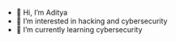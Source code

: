- 👋 Hi, I’m Aditya
- 👀 I’m interested in hacking and cybersecurity
- 🌱 I’m currently learning cybersecurity


<!---
hyrdaInfosec/hyrdaInfosec is a ✨ special ✨ repository because its `README.md` (this file) appears on your GitHub profile.
You can click the Preview link to take a look at your changes.
--->
